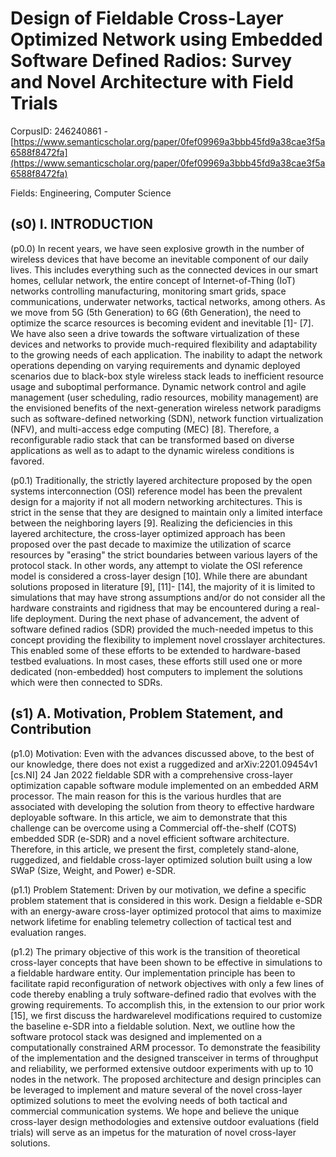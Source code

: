 # Design of Fieldable Cross-Layer Optimized Network using Embedded Software Defined Radios: Survey and Novel Architecture with Field Trials

CorpusID: 246240861 - [https://www.semanticscholar.org/paper/0fef09969a3bbb45fd9a38cae3f5a6588f8472fa](https://www.semanticscholar.org/paper/0fef09969a3bbb45fd9a38cae3f5a6588f8472fa)

Fields: Engineering, Computer Science

## (s0) I. INTRODUCTION
(p0.0) In recent years, we have seen explosive growth in the number of wireless devices that have become an inevitable component of our daily lives. This includes everything such as the connected devices in our smart homes, cellular network, the entire concept of Internet-of-Thing (IoT) networks controlling manufacturing, monitoring smart grids, space communications, underwater networks, tactical networks, among others. As we move from 5G (5th Generation) to 6G (6th Generation), the need to optimize the scarce resources is becoming evident and inevitable [1]- [7]. We have also seen a drive towards the software virtualization of these devices and networks to provide much-required flexibility and adaptability to the growing needs of each application. The inability to adapt the network operations depending on varying requirements and dynamic deployed scenarios due to black-box style wireless stack leads to inefficient resource usage and suboptimal performance. Dynamic network control and agile management (user scheduling, radio resources, mobility management) are the envisioned benefits of the next-generation wireless network paradigms such as software-defined networking (SDN), network function virtualization (NFV), and multi-access edge computing (MEC) [8]. Therefore, a reconfigurable radio stack that can be transformed based on diverse applications as well as to adapt to the dynamic wireless conditions is favored.

(p0.1) Traditionally, the strictly layered architecture proposed by the open systems interconnection (OSI) reference model has been the prevalent design for a majority if not all modern networking architectures. This is strict in the sense that they are designed to maintain only a limited interface between the neighboring layers [9]. Realizing the deficiencies in this layered architecture, the cross-layer optimized approach has been proposed over the past decade to maximize the utilization of scarce resources by "erasing" the strict boundaries between various layers of the protocol stack. In other words, any attempt to violate the OSI reference model is considered a cross-layer design [10]. While there are abundant solutions proposed in literature [9], [11]- [14], the majority of it is limited to simulations that may have strong assumptions and/or do not consider all the hardware constraints and rigidness that may be encountered during a real-life deployment. During the next phase of advancement, the advent of software defined radios (SDR) provided the much-needed impetus to this concept providing the flexibility to implement novel crosslayer architectures. This enabled some of these efforts to be extended to hardware-based testbed evaluations. In most cases, these efforts still used one or more dedicated (non-embedded) host computers to implement the solutions which were then connected to SDRs.
## (s1) A. Motivation, Problem Statement, and Contribution
(p1.0) Motivation: Even with the advances discussed above, to the best of our knowledge, there does not exist a ruggedized and arXiv:2201.09454v1 [cs.NI] 24 Jan 2022 fieldable SDR with a comprehensive cross-layer optimization capable software module implemented on an embedded ARM processor. The main reason for this is the various hurdles that are associated with developing the solution from theory to effective hardware deployable software. In this article, we aim to demonstrate that this challenge can be overcome using a Commercial off-the-shelf (COTS) embedded SDR (e-SDR) and a novel efficient software architecture. Therefore, in this article, we present the first, completely stand-alone, ruggedized, and fieldable cross-layer optimized solution built using a low SWaP (Size, Weight, and Power) e-SDR.

(p1.1) Problem Statement: Driven by our motivation, we define a specific problem statement that is considered in this work. Design a fieldable e-SDR with an energy-aware cross-layer optimized protocol that aims to maximize network lifetime for enabling telemetry collection of tactical test and evaluation ranges.

(p1.2) The primary objective of this work is the transition of theoretical cross-layer concepts that have been shown to be effective in simulations to a fieldable hardware entity. Our implementation principle has been to facilitate rapid reconfiguration of network objectives with only a few lines of code thereby enabling a truly software-defined radio that evolves with the growing requirements. To accomplish this, in the extension to our prior work [15], we first discuss the hardwarelevel modifications required to customize the baseline e-SDR into a fieldable solution. Next, we outline how the software protocol stack was designed and implemented on a computationally constrained ARM processor. To demonstrate the feasibility of the implementation and the designed transceiver in terms of throughput and reliability, we performed extensive outdoor experiments with up to 10 nodes in the network. The proposed architecture and design principles can be leveraged to implement and mature several of the novel cross-layer optimized solutions to meet the evolving needs of both tactical and commercial communication systems. We hope and believe the unique cross-layer design methodologies and extensive outdoor evaluations (field trials) will serve as an impetus for the maturation of novel cross-layer solutions.
